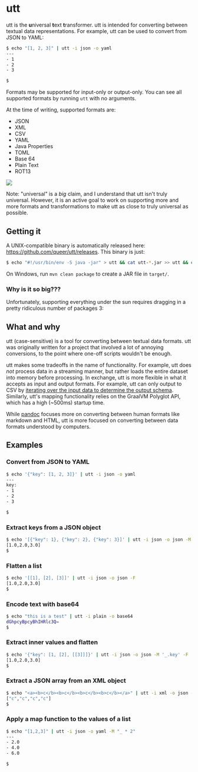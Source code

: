 # utt

utt is the **u**niversal **t**ext **t**ransformer. utt is intended for
converting between textual data representations. For example, utt can be used
to convert from JSON to YAML:

```bash
$ echo "[1, 2, 3]" | utt -i json -o yaml
---
- 1
- 2
- 3

$ 
```

Formats may be supported for input-only or output-only. You can see all
supported formats by running `utt` with no arguments.

At the time of writing, supported formats are:
- JSON
- XML
- CSV
- YAML
- Java Properties
- TOML
- Base 64
- Plain Text
- ROT13

![](https://cdn.mewna.xyz/2022/03/12/nlJHwWjsqe8rg.png)

Note: "universal" is a *big* claim, and I understand that utt isn't truly
universal. However, it is an active goal to work on supporting more and more
formats and transformations to make utt as close to truly universal as
possible.

## Getting it

A UNIX-compatible binary is automatically released here: https://github.com/queer/utt/releases.
This binary is just:
```bash
$ echo "#!/usr/bin/env -S java -jar" > utt && cat utt-*.jar >> utt && chmod +x utt
```

On Windows, run `mvn clean package` to create a JAR file in `target/`.

### Why is it so big???

Unfortunately, supporting everything under the sun requires dragging in a
pretty ridiculous number of packages 3:

## What and why

utt (case-sensitive) is a tool for converting between textual data formats. utt
was originally written for a project that involved a lot of annoying
conversions, to the point where one-off scripts wouldn't be enough. 

utt makes some tradeoffs in the name of functionality. For example, utt does
*not* process data in a streaming manner, but rather loads the entire dataset
into memory before processing. In exchange, utt is more flexible in what it
accepts as input and output formats. For example, utt can only output to CSV by
[iterating over the input data to determine the output schema](https://github.com/queer/utt/blob/ffb886a64ecc24cf1320cf8adf5ec02cd9ad8221/src/main/java/gg/amy/utt/transform/impl/CsvTransformer.java#L34-L89).
Similarly, utt's mapping functionality relies on the GraalVM Polyglot API,
which has a high (~500ms) startup time.

While [pandoc](https://pandoc.org/) focuses more on converting between human
formats like markdown and HTML, utt is more focused on converting between data
formats understood by computers.

## Examples

### Convert from JSON to YAML

```bash
$ echo '{"key": [1, 2, 3]}' | utt -i json -o yaml
---
key:
- 1
- 2
- 3

$
```

### Extract keys from a JSON object

```bash
$ echo '[{"key": 1}, {"key": 2}, {"key": 3}]' | utt -i json -o json -M '_.key'
[1.0,2.0,3.0]
$
```

### Flatten a list

```bash
$ echo '[[1], [2], [3]]' | utt -i json -o json -F
[1.0,2.0,3.0]
$
```

### Encode text with base64

```bash
$ echo "this is a test" | utt -i plain -o base64
dGhpcyBpcyBhIHRlc3Q=
$
```

### Extract inner values and flatten

```bash
$ echo '{"key": [1, [2], [[3]]]}' | utt -i json -o json -M '_.key' -F
[1.0,2.0,3.0]
$ 
```

### Extract a JSON array from an XML object

```bash
$ echo "<a><b>c</b><b>c</b><b>c</b><b>c</b></a>" | utt -i xml -o json -M '$.b'
["c","c","c","c"]
$
```

### Apply a map function to the values of a list

```bash
$ echo "[1,2,3]" | utt -i json -o yaml -M "_ * 2"
---
- 2.0
- 4.0
- 6.0

$
```
